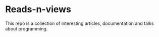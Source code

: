 # Reads-n-views
This repo is a collection of interesting articles, documentation and talks about programming. 
